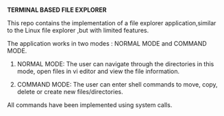 **TERMINAL BASED FILE EXPLORER**

This repo contains the implementation of a file explorer application,similar to the Linux file explorer ,but with limited features.

The application works in two modes : NORMAL MODE and COMMAND MODE. 

1. NORMAL MODE: The user can navigate through the directories in this mode, open files in vi editor and view the file information.

2. COMMAND MODE: The user can enter shell commands to move, copy, delete or create new files/directories. 

All commands have been implemented using system calls.
